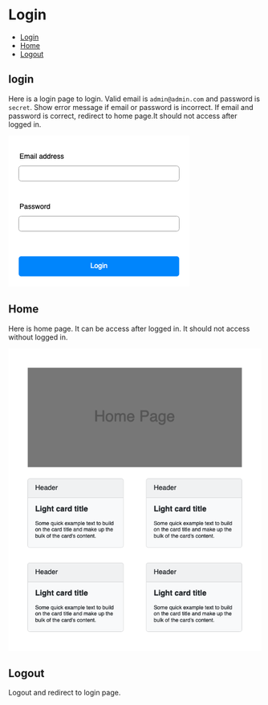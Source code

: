 # Login

- [Login](#login)
- [Home](#home)
- [Logout](#logout)

## login

Here is a login page to login. Valid email is `admin@admin.com` and password is  `secret`. Show error message if email or password is incorrect. If email and password is correct, redirect to home page.It should not access after logged in.

![Login Image](./images/login.png)

## Home

Here is home page. It can be access after logged in. It should not access without logged in.

![Home Image](./images/home.png)

## Logout

Logout and redirect to login page.
